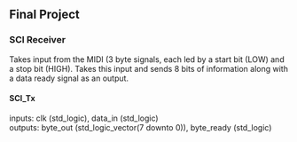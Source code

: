 ## Final Project

### SCI Receiver
Takes input from the MIDI (3 byte signals, each led by a start bit (LOW) and a stop bit (HIGH). Takes this input and sends 8 bits of information along with a data ready signal as an output.

#### SCI_Tx
inputs: clk (std_logic), data_in (std_logic)  
outputs: byte_out (std_logic_vector(7 downto 0)), byte_ready (std_logic)
